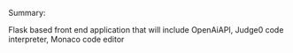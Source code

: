 Summary:

Flask based front end application that will include OpenAiAPI, Judge0 code interpreter, Monaco code editor
